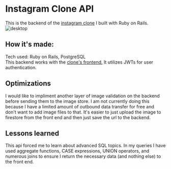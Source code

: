 # Instagram Clone API
This is the backend of the [instagram clone](https://chrismenke45.github.io/instagram-clone-client) I built with Ruby on Rails.
<br />
![desktop](https://user-images.githubusercontent.com/86500980/226732356-9a93c9bb-ad56-4168-964f-ba982706ce05.png)
## How it's made:
Tech used: Ruby on Rails, PostgreSQL
<br />
This backend works with the [clone's frontend.](https://github.com/chrismenke45/instagram-clone-client) It utilizes JWTs for user authentication.
## Optimizations
I would like to impliment another layer of image validation on the backend before sending them to the image store. I am not currently doing this because I have a limited amount of outbound data transfer for free and don't want to add image files to that. It's easier to just upload the image to firestore from the front end and then just save the url to the backend.
## Lessons learned
This api forced me to learn about advanced SQL topics. In my queries I have used aggregate functions, CASE expressions, UNION operators, and numerous joins to ensure I return the necessary data (and nothing else) to the front end.
